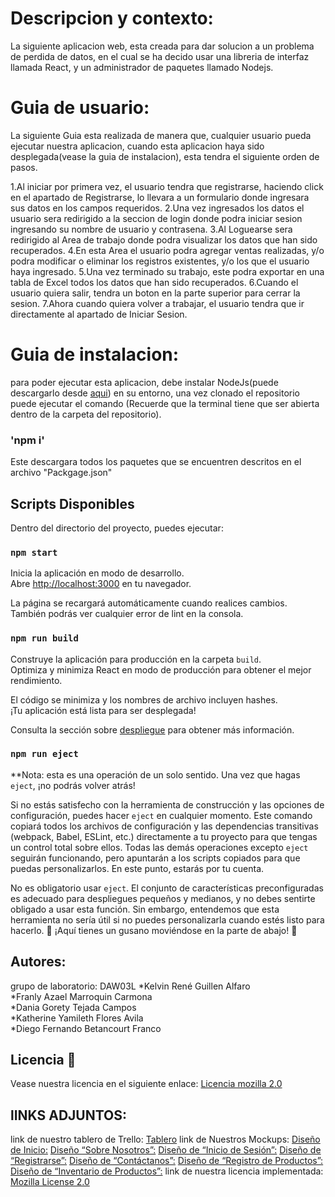 # Descripcion y contexto:

La siguiente aplicacion web, esta creada para dar solucion a un problema de perdida de datos, en el cual se ha decido usar una libreria de interfaz llamada React, y 
un administrador de paquetes llamado Nodejs.

# Guia de usuario:
La siguiente Guia esta realizada de manera que, cualquier usuario pueda ejecutar nuestra aplicacion, cuando esta aplicacion haya sido desplegada(vease la guia de instalacion), esta tendra el siguiente orden de pasos.

1.Al iniciar por primera vez, el usuario tendra que registrarse, haciendo click en el apartado de Registrarse, lo llevara a un formulario donde ingresara sus datos en los 
campos requeridos.
2.Una vez ingresados los datos el usuario sera redirigido a la seccion de login donde podra iniciar sesion ingresando su nombre de usuario y contrasena.
3.Al Loguearse sera redirigido al Area de trabajo donde podra visualizar los datos que han sido recuperados.
4.En esta Area el usuario podra agregar ventas realizadas, y/o podra modificar o eliminar los registros existentes, y/o los que el usuario haya ingresado.
5.Una vez terminado su trabajo, este podra exportar en una tabla de Excel todos los datos que han sido recuperados.
6.Cuando el usuario quiera salir, tendra un boton en la parte superior para cerrar la sesion.
7.Ahora cuando quiera volver a trabajar, el usuario tendra que ir directamente al apartado de Iniciar Sesion.

# Guia de instalacion:

para poder ejecutar esta aplicacion, debe instalar NodeJs(puede descargarlo desde [aqui](https://nodejs.org/es/download)) en su entorno, una vez clonado el repositorio puede ejecutar el comando 
(Recuerde que la terminal tiene que ser abierta dentro de la carpeta del repositorio).
### 'npm i'

Este descargara todos los paquetes que se encuentren descritos en el archivo "Packgage.json"


## Scripts Disponibles

Dentro del directorio del proyecto, puedes ejecutar:

### `npm start`

Inicia la aplicación en modo de desarrollo.\
Abre [http://localhost:3000](http://localhost:3000) en tu navegador.

La página se recargará automáticamente cuando realices cambios.\
También podrás ver cualquier error de lint en la consola.

### `npm run build`

Construye la aplicación para producción en la carpeta `build`.\
Optimiza y minimiza React en modo de producción para obtener el mejor rendimiento.

El código se minimiza y los nombres de archivo incluyen hashes.\
¡Tu aplicación está lista para ser desplegada!

Consulta la sección sobre [despliegue](https://facebook.github.io/create-react-app/docs/deployment) para obtener más información.

### `npm run eject`

**Nota: esta es una operación de un solo sentido. Una vez que hagas `eject`, ¡no podrás volver atrás!

Si no estás satisfecho con la herramienta de construcción y las opciones de configuración, puedes hacer `eject` en cualquier momento. Este comando copiará todos los archivos de configuración y las dependencias transitivas (webpack, Babel, ESLint, etc.) directamente a tu proyecto para que tengas un control total sobre ellos. Todas las demás operaciones excepto `eject` seguirán funcionando, pero apuntarán a los scripts copiados para que puedas personalizarlos. En este punto, estarás por tu cuenta.

No es obligatorio usar `eject`. El conjunto de características preconfiguradas es adecuado para despliegues pequeños y medianos, y no debes sentirte obligado a usar esta función. Sin embargo, entendemos que esta herramienta no sería útil si no puedes personalizarla cuando estés listo para hacerlo.
🐛 ¡Aquí tienes un gusano moviéndose en la parte de abajo! 🐛

## Autores:
grupo de laboratorio: DAW03L
*Kelvin René Guillen Alfaro                              
*Franly Azael Marroquin Carmona                                              
*Dania Gorety Tejada Campos                                                     
*Katherine Yamileth Flores Avila                                               
*Diego Fernando Betancourt Franco   

## Licencia 📄
Vease nuestra licencia en el siguiente enlace: [Licencia mozilla 2.0](LICENSE.TXT)


## lINKS ADJUNTOS:
link de nuestro tablero de Trello: [Tablero](https://trello.com/b/aGvkBY2g/proyecto-daw)
link de Nuestros Mockups: [Diseño de Inicio:](https://www.figma.com/file/twM6SWRXnpAvG92JpielCO/Untitled?type=design&node-id=0%3A1&mode=design&t=rrUbNWXNkUXdHt3w-1)
                          [Diseño “Sobre Nosotros”:](https://www.figma.com/file/ZqTKonZYH0aB4JVkqWwAjs/Untitled?type=design&node-id=0%3A1&mode=design&t=GecvyLs7kL2bdAhF-1)
                          [Diseño de “Inicio de Sesión”:](https://www.figma.com/file/luGoCVxSgbxW1Plk4jjmgt/Untitled?type=design&node-id=0%3A1&mode=design&t=X32XGRvjyUODCW8S-1)
                          [Diseño de “Registrarse”:](https://www.figma.com/file/ZIU6WDw3PAzOZOMgh9n0KC/Untitled?type=design&node-id=0%3A1&mode=design&t=DZ1EexflXGJAGGdM-1)
                          [Diseño de “Contáctanos”:](https://www.figma.com/file/lQBVVl9nuE1LiFGG9sBzyF/Untitled?type=design&node-id=0%3A1&mode=design&t=VxkHfew7G7GmVojb-1)
                          [Diseño de “Registro de Productos”:](https://www.figma.com/file/NpRnYkTnEzjZkh7z7Yu79e/Untitled?type=design&node-id=0%3A1&mode=design&t=9whEZ5nWCFHqQiPa-1)
                          [Diseño de “Inventario de Productos”:](https://www.figma.com/file/qlIGkW6R6sYGlSUHGYXqsb/Untitled?type=design&node-id=0%3A1&mode=design&t=5NJ5ZFhnzOkbVris-1)
link de nuestra licencia implementada: [Mozilla License 2.0](https://www.mozilla.org/en-US/MPL/2.0/)
